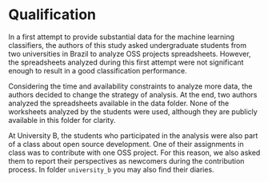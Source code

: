 # Qualification
In a first attempt to provide substantial data for the machine learning
classifiers, the authors of this study asked undergraduate students 
from two universities in Brazil to analyze OSS projects spreadsheets.
However, the spreadsheets analyzed during this first attempt were not
significant enough to result in a good classification performance.

Considering the time and availability constraints to analyze more data, 
the authors decided to change the strategy of analysis. At the end,
two authors analyzed the spreadsheets available in the data folder. 
None of the worksheets analyzed by the students were used, although they are
publicly available in this folder for clarity.

At University B, the students who participated in the analysis were also
part of a class about open source development. One of their assignments in class
was to contribute with one OSS project. For this reason, we also asked them to
report their perspectives as newcomers during the contribution process. In folder
`university_b` you may also find their diaries.
